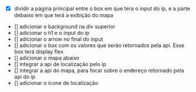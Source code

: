- [X] dividir a página principal entre o box em que tera o input do ip, e a parte debaixo em que terá a exibição do mapa
- [] adicionar o background na div superior
- [] adicionar o h1 e o input do ip
- [] adicionar o arrow no final do input 
- [] adicionar o box com os valores que serão retornados pela api. Esse box terá display flex
- [] adicionar o mapa abaixo
- [] integrar a api de localização pelo ip
- [] integrar a api do mapa, para focar sobre o endereço retornado pela api do ip
- [] adicionar o icone de localização 